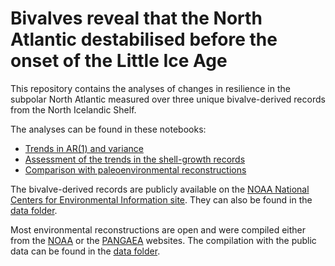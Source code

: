 # Bivalves reveal that the North Atlantic destabilised before the onset of the Little Ice Age

This repository contains the analyses of changes in resilience in the subpolar North Atlantic measured over three unique bivalve-derived records from the North Icelandic Shelf. 

The analyses can be found in these notebooks:

  - [Trends in AR(1) and variance](NA_stability_indicators.ipynb)
  - [Assessment of the trends in the shell-growth records](Growth_record_assessment.ipynb)
  - [Comparison with paleoenvironmental reconstructions](NA_env_reconstructions.ipynb)
    
The bivalve-derived records are publicly available on the [NOAA National Centers for Environmental Information site](https://www.ncei.noaa.gov/access/paleo-search/). They can also be found in the [data folder](data/bivalve_rec).

Most environmental reconstructions are open and were compiled either from the [NOAA](https://www.ncei.noaa.gov/access/paleo-search/) or the [PANGAEA](https://pangaea.de/) websites. The compilation with the public data can be found in the [data folder](data/env_reconstructions). 
